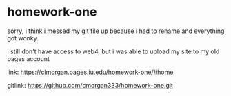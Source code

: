 # homework-one

sorry, i think i messed my git file up because i had to rename and everything got wonky.

i still don't have access to web4, but i was able to upload my site to my old pages account

link: https://clmorgan.pages.iu.edu/homework-one/#home

gitlink: https://github.com/cmorgan333/homework-one.git
 
